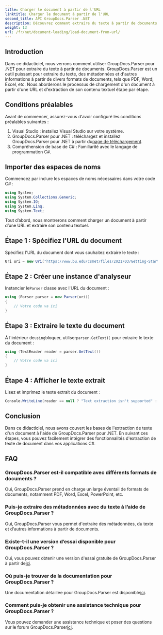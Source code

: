 ```yaml
---
title: Charger le document à partir de l'URL
linktitle: Charger le document à partir de l'URL
second_title: API GroupDocs.Parser .NET
description: Découvrez comment extraire du texte à partir de documents à l'aide de GroupDocs.Parser pour .NET. Ce didacticiel couvre le chargement d'un document à partir d'une URL et l'extraction de texte étape par étape.
weight: 13
url: /fr/net/document-loading/load-document-from-url/
---
```

## Introduction
Dans ce didacticiel, nous verrons comment utiliser GroupDocs.Parser pour .NET pour extraire du texte à partir de documents. GroupDocs.Parser est un outil puissant pour extraire du texte, des métadonnées et d'autres informations à partir de divers formats de documents, tels que PDF, Word, Excel, etc. Nous aborderons le processus de chargement d'un document à partir d'une URL et d'extraction de son contenu textuel étape par étape.
## Conditions préalables
Avant de commencer, assurez-vous d'avoir configuré les conditions préalables suivantes :
1. Visual Studio : installez Visual Studio sur votre système.
2.  GroupDocs.Parser pour .NET : téléchargez et installez GroupDocs.Parser pour .NET à partir du[page de téléchargement](https://releases.groupdocs.com/parser/net/).
3. Compréhension de base de C# : Familiarité avec le langage de programmation C#.

## Importer des espaces de noms
Commencez par inclure les espaces de noms nécessaires dans votre code C# :
```csharp
using System;
using System.Collections.Generic;
using System.IO;
using System.Linq;
using System.Text;
```

Tout d’abord, nous montrerons comment charger un document à partir d’une URL et extraire son contenu textuel.
## Étape 1 : Spécifiez l'URL du document
Spécifiez l'URL du document dont vous souhaitez extraire le texte :
```csharp
Uri uri = new Uri("https://www.bu.edu/csmet/files/2021/03/Getting-Started-with-SQLite.pdf");
```
## Étape 2 : Créer une instance d'analyseur
 Instancier le`Parser` classe avec l'URL du document :
```csharp
using (Parser parser = new Parser(uri))
{
    // Votre code va ici
}
```
## Étape 3 : Extraire le texte du document
 À l'intérieur de`using`bloquer, utiliser`parser.GetText()` pour extraire le texte du document :
```csharp
using (TextReader reader = parser.GetText())
{
    // Votre code va ici
}
```
## Étape 4 : Afficher le texte extrait
Lisez et imprimez le texte extrait du document :
```csharp
Console.WriteLine(reader == null ? "Text extraction isn't supported" : reader.ReadToEnd());
```

## Conclusion
Dans ce didacticiel, nous avons couvert les bases de l'extraction de texte d'un document à l'aide de GroupDocs.Parser pour .NET. En suivant ces étapes, vous pouvez facilement intégrer des fonctionnalités d'extraction de texte de document dans vos applications C#.

## FAQ
### GroupDocs.Parser est-il compatible avec différents formats de documents ?
Oui, GroupDocs.Parser prend en charge un large éventail de formats de documents, notamment PDF, Word, Excel, PowerPoint, etc.
### Puis-je extraire des métadonnées avec du texte à l’aide de GroupDocs.Parser ?
Oui, GroupDocs.Parser vous permet d'extraire des métadonnées, du texte et d'autres informations à partir de documents.
### Existe-t-il une version d’essai disponible pour GroupDocs.Parser ?
 Oui, vous pouvez obtenir une version d'essai gratuite de GroupDocs.Parser à partir de[ici](https://releases.groupdocs.com/).
### Où puis-je trouver de la documentation pour GroupDocs.Parser ?
 Une documentation détaillée pour GroupDocs.Parser est disponible[ici](https://tutorials.groupdocs.com/parser/net/).
### Comment puis-je obtenir une assistance technique pour GroupDocs.Parser ?
Vous pouvez demander une assistance technique et poser des questions sur le forum GroupDocs.Parser[ici](https://forum.groupdocs.com/c/parser/17).